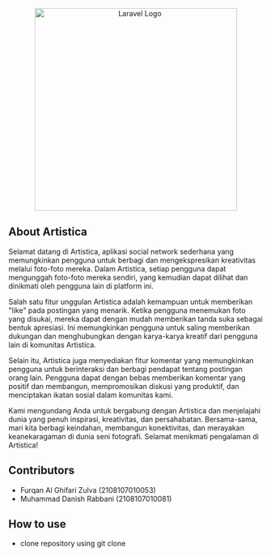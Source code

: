 <p align="center"><img src="https://github.com/furqanx/Project-Artistica-PBW/blob/main/public/img/logo.svg" width="400" alt="Laravel Logo"></p>

<!--
<p align="center">
<a href="https://github.com/laravel/framework/actions"><img src="https://github.com/laravel/framework/workflows/tests/badge.svg" alt="Build Status"></a>
<a href="https://packagist.org/packages/laravel/framework"><img src="https://img.shields.io/packagist/dt/laravel/framework" alt="Total Downloads"></a>
<a href="https://packagist.org/packages/laravel/framework"><img src="https://img.shields.io/packagist/v/laravel/framework" alt="Latest Stable Version"></a>
<a href="https://packagist.org/packages/laravel/framework"><img src="https://img.shields.io/packagist/l/laravel/framework" alt="License"></a>
</p>
-->

## About Artistica

Selamat datang di Artistica, aplikasi social network sederhana yang memungkinkan pengguna untuk berbagi dan mengekspresikan kreativitas melalui foto-foto mereka. Dalam Artistica, setiap pengguna dapat mengunggah foto-foto mereka sendiri, yang kemudian dapat dilihat dan dinikmati oleh pengguna lain di platform ini.

Salah satu fitur unggulan Artistica adalah kemampuan untuk memberikan "like" pada postingan yang menarik. Ketika pengguna menemukan foto yang disukai, mereka dapat dengan mudah memberikan tanda suka sebagai bentuk apresiasi. Ini memungkinkan pengguna untuk saling memberikan dukungan dan menghubungkan dengan karya-karya kreatif dari pengguna lain di komunitas Artistica.

Selain itu, Artistica juga menyediakan fitur komentar yang memungkinkan pengguna untuk berinteraksi dan berbagi pendapat tentang postingan orang lain. Pengguna dapat dengan bebas memberikan komentar yang positif dan membangun, mempromosikan diskusi yang produktif, dan menciptakan ikatan sosial dalam komunitas kami.

Kami mengundang Anda untuk bergabung dengan Artistica dan menjelajahi dunia yang penuh inspirasi, kreativitas, dan persahabatan. Bersama-sama, mari kita berbagi keindahan, membangun konektivitas, dan merayakan keanekaragaman di dunia seni fotografi. Selamat menikmati pengalaman di Artistica!

<!-- 
## Learning Laravel

Laravel has the most extensive and thorough [documentation](https://laravel.com/docs) and video tutorial library of all modern web application frameworks, making it a breeze to get started with the framework.

You may also try the [Laravel Bootcamp](https://bootcamp.laravel.com), where you will be guided through building a modern Laravel application from scratch.

If you don't feel like reading, [Laracasts](https://laracasts.com) can help. Laracasts contains over 2000 video tutorials on a range of topics including Laravel, modern PHP, unit testing, and JavaScript. Boost your skills by digging into our comprehensive video library.

## Laravel Sponsors

We would like to extend our thanks to the following sponsors for funding Laravel development. If you are interested in becoming a sponsor, please visit the Laravel [Patreon page](https://patreon.com/taylorotwell).

### Premium Partners

- **[Vehikl](https://vehikl.com/)**
- **[Tighten Co.](https://tighten.co)**
- **[Kirschbaum Development Group](https://kirschbaumdevelopment.com)**
- **[64 Robots](https://64robots.com)**
- **[Cubet Techno Labs](https://cubettech.com)**
- **[Cyber-Duck](https://cyber-duck.co.uk)**
- **[Many](https://www.many.co.uk)**
- **[Webdock, Fast VPS Hosting](https://www.webdock.io/en)**
- **[DevSquad](https://devsquad.com)**
- **[Curotec](https://www.curotec.com/services/technologies/laravel/)**
- **[OP.GG](https://op.gg)**
- **[WebReinvent](https://webreinvent.com/?utm_source=laravel&utm_medium=github&utm_campaign=patreon-sponsors)**
- **[Lendio](https://lendio.com)**
-->

## Contributors
- Furqan Al Ghifari Zulva (2108107010053)
- Muhammad Danish Rabbani (2108107010081)

## How to use 
- clone repository using git clone 

<!--
## Code of Conduct

In order to ensure that the Laravel community is welcoming to all, please review and abide by the [Code of Conduct](https://laravel.com/docs/contributions#code-of-conduct).

## Security Vulnerabilities

If you discover a security vulnerability within Laravel, please send an e-mail to Taylor Otwell via [taylor@laravel.com](mailto:taylor@laravel.com). All security vulnerabilities will be promptly addressed.

## License

The Laravel framework is open-sourced software licensed under the [MIT license](https://opensource.org/licenses/MIT).
-->
